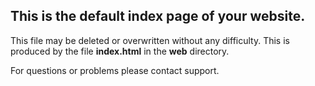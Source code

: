 ## This is the default index page of your website.

This file may be deleted or overwritten without any difficulty. This is produced by the file **index.html** in the **web** directory.

For questions or problems please contact support.